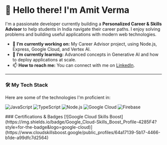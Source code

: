 # 👋 Hello there! I'm Amit Verma

I'm a passionate developer currently building a **Personalized Career & Skills Advisor** to help students in India navigate their career paths. I enjoy solving problems and building useful applications with modern web technologies.

- 🔭 **I’m currently working on:** My Career Advisor project, using Node.js, Express, Google Cloud, and Vertex AI.
- 🌱 **I’m currently learning:** Advanced concepts in Generative AI and how to deploy applications at scale.
- 📫 **How to reach me:** You can connect with me on [LinkedIn](https://www.linkedin.com/in/amiitt001/).

---

### 🛠️ My Tech Stack

Here are some of the technologies I'm proficient in:

<p>
  <img src="https://img.shields.io/badge/JavaScript-F7DF1E?style=for-the-badge&logo=javascript&logoColor=black" alt="JavaScript"/>
  <img src="https://img.shields.io/badge/TypeScript-3178C6?style=for-the-badge&logo=typescript&logoColor=white" alt="TypeScript"/>
  <img src="https://img.shields.io/badge/Node.js-339933?style=for-the-badge&logo=nodedotjs&logoColor=white" alt="Node.js"/>
  <img src="https://img.shields.io/badge/Google_Cloud-4285F4?style=for-the-badge&logo=google-cloud&logoColor=white" alt="Google Cloud"/>
  <img src="https://img.shields.io/badge/Firebase-FFCA28?style=for-the-badge&logo=firebase&logoColor=black" alt="Firebase"/>
</p>
### Certifications & Badges
[![Google Cloud Skills Boost](https://img.shields.io/badge/Google_Cloud-Skills_Boost_Profile-4285F4?style=for-the-badge&logo=google-cloud)](https://www.cloudskillsboost.google/public_profiles/64a17139-5b17-4466-b1de-a99dfc7d2564)
